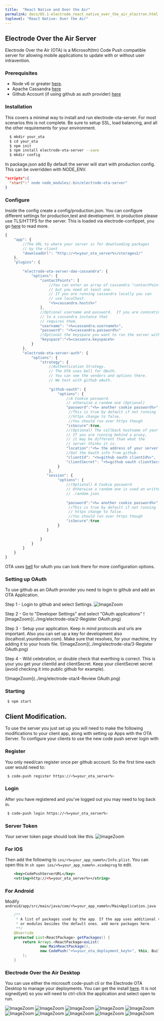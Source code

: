 ```yaml
---
title:  "React Native and Over the Air"
permalink: docs/05.1-electrode_react_native_over_the_air_electron.html
toplevel: "React Native: Over the Air"
---
```


## Electrode Over the Air Server
Electrode Over the Air (OTA) is a Microsoft(tm) Code Push compatible server for allowing mobile applications to update
with or without user intravention.  



### Prerequisites

* Node v6 or greater [here](https://nodejs.org/en/download/current/).
* Apache Cassandra [here](http://cassandra.apache.org/) 
* Github Account (if using github as auth provider) [here](http://github.com)


### Installation
This covers a minimal way to install and run electrode-ota-server.  For most scenarios this is 
not complete.   Be sure to setup SSL, load balancing, and all the other requirements for your environment.

```sh
  $ mkdir your_ota
  $ cd your_ota
  $ npm init
  $ npm install electrode-ota-server --save
  $ mkdir config

```

In package.json add
By default the server will start with production config.  This can be overridden with NODE_ENV.

```json
"scripts":{
  "start":" node node_modules/.bin/electrode-ota-server"
}
```

### Configure
Inside the config create a config/production.json. You can configure different settings
for production,test and development.   In production please use TLS/HTTPS for the server.
This is loaded via electrode-confippet, you go [here](https://github.com/electrode-io/electrode-confippet)
 to read more.  
 
```js
{
    "app": {
        //The URL to where your server is for downloading packages
        // by the client
        "downloadUrl": "http://<%=your_ota_server%>/storagev2/"
    },
    "plugins": {
        
        "electrode-ota-server-dao-cassandra": {
            "options": {
                "contactPoints": [
                    //You can enter an array of cassandra "contactPoints" 
                    // but you need at least one.
                    // If you are running cassandra locally you can 
                    // use localhost.
                    "<%=cassandra.hosts%>"
                ],
                //Optional username and password.  If you are connceting 
                // to a cassandra instance that
                // requires them.
                "username": "<%=cassandra.username%>",
                "password": "<%=cassandra.password%>"
                //Optional the keyspace you want to run the server with. 
                "keyspace":"<%=cassanra.keyspace%>
            }
        },
        "electrode-ota-server-auth": {
            "options": {
                "strategy": {
                    //Authentication Strategy.  
                    // The OTA uses bell for OAuth.  
                    // You can see the vendors and options there. 
                    // We test with github oAuth.
                
                    "github-oauth": {
                        "options": {
                            //A Cookie password.
                            // otherwise a random one (Optional)
                            "password":"<%= another cookie password%>",
                             //This is true by default if not running 
                             //https change to false.   
                             //You should run over https though
                            "isSecure":true,
                            //(Optional) The callback hostname of your server.   
                            // If you are running behind a proxy,
                            // it may be different than what the 
                            // server thinks it is. 
                            "location":"<%= the address of your server %>",
                            //Get the Oauth info from github.
                            "clientId": "<%=github oauth clientId%>",
                            "clientSecret": "<%=github oauth clientSecret%>"
                        }
                    },
                   "session": {
                        "options": {
                            //(Optional) A Cookie password 
                            // Otherwise a random one is used an written to
                            // .random.json
                            
                            "password":"<%= another cookie password%>",
                             //This is true by default if not running 
                             // https change to false.  
                             //You should run over https though
                            "isSecure":true
                        }
                   }
                    
                }
            }
        }
    }
}
```

OTA uses [bell](http://https://github.com/hapijs/bell) for oAuth you can look there for more configuration options.





### Setting up OAuth
To use github as an OAuth provider you need to login to github and add an OTA Application.

Step 1 - Login to github and select Settings.
![ImageZoom]( ../img/electrode-ota/1-Profile.png)

Step 2 - Go to "Developer Settings" and select "OAuth applications"
![ImageZoom](../img/electrode-ota/2-Register OAuth.png)

Step 3 - Setup your application.   Keep in mind protocols and urls are important.  Also you can set up a key for development also (localhost.yourdomain.com).
Make sure that resolves, for your machine, try adding it to your hosts file.
![ImageZoom](../img/electrode-ota/3-Register OAuth.png)

Step 4 - Wild celebration, or double check that everthing is correct.  This is your you get your clientId and clientSecret.
Keep your clientSecret secret (avoid checking it into public github for example).

![ImageZoom](../img/electrode-ota/4-Review OAuth.png)

### Starting

```sh
 $ npm start
```

## Client Modification.
To use the server you just set up you will need to make the following modifications to your client app, along
with setting up Apps with the OTA Server. To configure your clients to use the new code push server login with


### Register 
You only need/can register once per github account.  So the first time each user would need to:
```sh
 $ code-push register https://<%=your_ota_server%>
```

### Login
After you have registered and you've logged out you may need to log back in.
```sh
 $ code-push login https://<%=your_ota_server%>
```
### Server Token
Your server token page should look like this.
 ![ImageZoom](../img/electrode-ota/NewToken.png) 
 
### For IOS
Then add the following to `ios/<%=your_app_name%>/Info.plist`. You can open this in ```sh open ios/<%=your_app_name%>.xcodeprog```
to edit.

```xml
    <key>CodePushServerURL</key>
    <string>http://<%=your_ota_server%></string>
```


### For Android
Modify  `android/app/src/main/java/com/<%=your_app_name%>/MainApplication.java`

```java
    /**
     * A list of packages used by the app. If the app uses additional views
     * or modules besides the default ones, add more packages here.
     **/
    @Override
    protected List<ReactPackage> getPackages() {
        return Arrays.<ReactPackage>asList(
                new MainReactPackage(),
                new CodePush("<%=your_ota_deployment_key%>", this, BuildConfig.DEBUG, "<%=your_ota_server%>")
        );
    }

```

### Electrode Over the Air Desktop
You can use either the microsoft code-push cli or the Electrode OTA Desktop to manage your deployments.   You can get the
install [here](https://github.com/electrode-io/electrode-ota-desktop/releases).  It is not signed(yet) so you will need
to ctrl-click the application and select open to run.

 ![ImageZoom](../img/electrode-ota/DMG.png)
 ![ImageZoom](../img/electrode-ota/Login.png)
 ![ImageZoom](../img/electrode-ota/GettingStarted.png)
 ![ImageZoom](../img/electrode-ota/NewAppSuccess.png)
 ![ImageZoom](../img/electrode-ota/NewDeployment.png)
 ![ImageZoom](../img/electrode-ota/NewDeployment1.png)
 ![ImageZoom](../img/electrode-ota/Releases.png)
 ![ImageZoom](../img/electrode-ota/Collaborate.png)
 ![ImageZoom](../img/electrode-ota/AddKey.png)
 ![ImageZoom](../img/electrode-ota/NewKey.png)
 
 
 